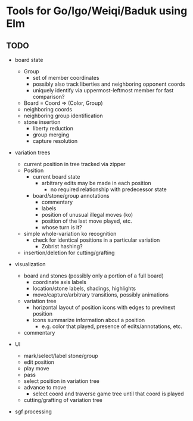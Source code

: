 # Tools for Go/Igo/Weiqi/Baduk using Elm

## TODO

- board state
    - Group
        - set of member coordinates
        - possibly also track liberties and neighboring opponent coords
        - uniquely identify via uppermost-leftmost member for fast comparison?
    - Board = Coord => (Color, Group)
    - neighboring coords
    - neighboring group identification
    - stone insertion
        - liberty reduction
        - group merging
        - capture resolution

- variation trees
    - current position in tree tracked via zipper
    - Position
        - current board state
            - arbitrary edits may be made in each position
                - no required relationship with predecessor state
        - board/stone/group annotations
            - commentary
            - labels
            - position of unusual illegal moves (ko)
            - position of the last move played, etc.
            - whose turn is it?
    - simple whole-variation ko recognition
        - check for identical positions in a particular variation
            - Zobrist hashing?
    - insertion/deletion for cutting/grafting

- visualization
    - board and stones (possibly only a portion of a full board)
        - coordinate axis labels
        - location/stone labels, shadings, highlights
        - move/capture/arbitrary transitions, possibly animations
    - variation tree
        - horizontal layout of position icons with edges to prev/next position
        - icons summarize information about a position
           - e.g. color that played, presence of edits/annotations, etc.
    - commentary

- UI
    - mark/select/label stone/group
    - edit position
    - play move
    - pass
    - select position in variation tree
    - advance to move
        - select coord and traverse game tree until that coord is played
    - cutting/grafting of variation tree

- sgf processing
